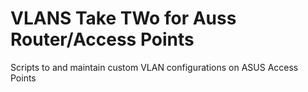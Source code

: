 # VLANS Take TWo for Auss Router/Access Points
Scripts to and maintain custom VLAN configurations on ASUS Access Points
